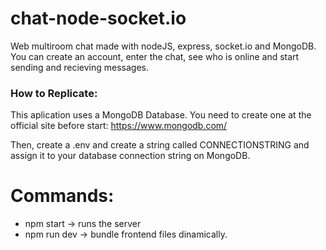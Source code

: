 # chat-node-socket.io

Web multiroom chat made with nodeJS, express, socket.io and MongoDB. You can create an account, enter the chat, see who is online and start sending and recieving messages.

### How to Replicate:

This aplication uses a MongoDB Database. You need to create one at the official site before start: https://www.mongodb.com/

Then, create a .env and create a string called CONNECTIONSTRING and assign it to your database connection string on MongoDB.

<h1>Commands:</h1>
<ul>
  <li>npm start -> runs the server</li>
  <li>npm run dev -> bundle frontend files dinamically.</li>
</ul>
